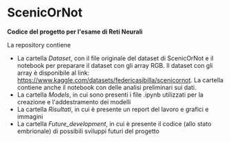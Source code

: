 # ScenicOrNot
**Codice del progetto per l'esame di Reti Neurali**

La repository contiene

* La cartella *Dataset*, con il file originale del dataset di ScenicOrNot e il notebook per preparare il dataset con gli array RGB. Il dataset con gli array è disponibile al link: https://www.kaggle.com/datasets/federicasibilla/scenicornot. La cartella contiene anche il notebook con delle analisi preliminari sui dati.
* La cartella *Models*, in cui sono presenti i file .ipynb utilizzati per la creazione e l'addestramento dei modelli
* La cartella *Risultati*, in cui è presente un report del lavoro e grafici e immagini
* La cartella *Future_development*, in cui è presente il codice (allo stato embrionale) di possibili sviluppi futuri del progetto
